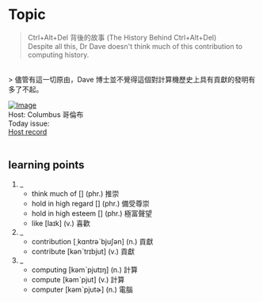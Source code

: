 # Topic

> Ctrl+Alt+Del 背後的故事 (The History Behind Ctrl+Alt+Del) <br>
> Despite all this, Dr Dave doesn't think much of this contribution to computing history.
 <br>
> 儘管有這一切原由，Dave 博士並不覺得這個對計算機歷史上具有貢獻的發明有多了不起。 <br>

[![Image](https://cdn.voicetube.com/assets/thumbnails/Mpo6rgvOVGc.jpg)](https://www.youtube.com/embed/Mpo6rgvOVGc?rel=0&showinfo=0&cc_load_policy=0&controls=1&autoplay=1&iv_load_policy=3&playsinline=1&wmode=transparent&start=171&end=178&enablejsapi=1&origin=https://tw.voicetube.com&widgetid=1)<br>
Host: Columbus 哥倫布
<br>Today issue:
<br>
[Host record](https://cdn.voicetube.com/tmp/everyday_records/10155338087225016/2383.mp3)
<br><br>
## learning points
1. _
	* think much of [] (phr.) 推崇
	* hold in high regard [] (phr.) 備受尊崇
	* hold in high esteem [] (phr.) 極富聲望
	* like [laɪk] (v.) 喜歡
2. _
	* contribution [͵kɑntrəˋbjuʃən] (n.) 貢獻
	* contribute [kənˋtrɪbjut] (v.) 貢獻
3. _
	* computing [kəmˋpjutɪŋ] (n.) 計算
	* compute [kəmˋpjut] (v.) 計算
	* computer [kəmˋpjutɚ] (n.) 電腦
